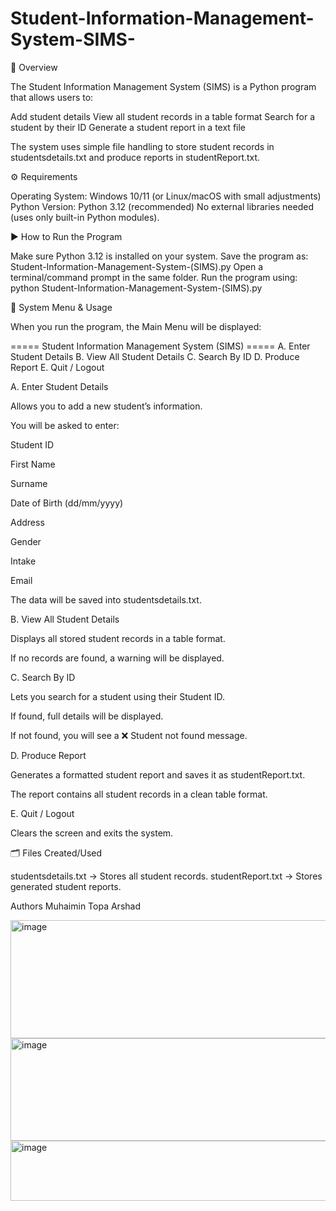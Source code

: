 # Student-Information-Management-System-SIMS-

📌 Overview

The Student Information Management System (SIMS) is a Python program that allows users to:

Add student details
View all student records in a table format
Search for a student by their ID
Generate a student report in a text file

The system uses simple file handling to store student records in studentsdetails.txt and produce reports in studentReport.txt.


⚙️ Requirements

Operating System: Windows 10/11 (or Linux/macOS with small adjustments)
Python Version: Python 3.12 (recommended)
No external libraries needed (uses only built-in Python modules).


▶️ How to Run the Program

Make sure Python 3.12 is installed on your system.
Save the program as: Student-Information-Management-System-(SIMS).py
Open a terminal/command prompt in the same folder.
Run the program using: python Student-Information-Management-System-(SIMS).py


📖 System Menu & Usage

When you run the program, the Main Menu will be displayed:

===== Student Information Management System (SIMS) =====
A. Enter Student Details
B. View All Student Details
C. Search By ID
D. Produce Report
E. Quit / Logout

A. Enter Student Details

Allows you to add a new student’s information.

You will be asked to enter:

Student ID

First Name

Surname

Date of Birth (dd/mm/yyyy)

Address

Gender

Intake

Email

The data will be saved into studentsdetails.txt.

B. View All Student Details

Displays all stored student records in a table format.

If no records are found, a warning will be displayed.

C. Search By ID

Lets you search for a student using their Student ID.

If found, full details will be displayed.

If not found, you will see a ❌ Student not found message.

D. Produce Report

Generates a formatted student report and saves it as studentReport.txt.

The report contains all student records in a clean table format.

E. Quit / Logout

Clears the screen and exits the system.


🗂 Files Created/Used

studentsdetails.txt → Stores all student records.
studentReport.txt → Stores generated student reports.


Authors
Muhaimin
Topa
Arshad


<img width="644" height="189" alt="image" src="https://github.com/user-attachments/assets/adef1036-99e6-4543-bbf4-3586491b5d66" />

<img width="1355" height="164" alt="image" src="https://github.com/user-attachments/assets/7a6e72bb-c878-4833-af21-399403c86bfa" />

<img width="1108" height="96" alt="image" src="https://github.com/user-attachments/assets/56c46ea6-0a35-443c-bbb8-85f7f05c947d" />


